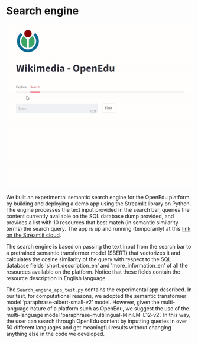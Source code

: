 # Search engine
![Alt Text](https://github.com/WomenPlusPlus/deploy-impact-22-openedu-e/blob/Restructure/src/NLP/Content%20SearchDemo%20App/search_engine_video.gif)

We built an experimental semantic search engine for the OpenEdu platform by building and deploying a demo app using the Streamlit library on Python. The engine processes the text input provided in the search bar, queries the content currently available on the SQL database dump provided, and provides a list with 10 resources that best match (in semantic similarity terms) the search query. The app is up and running (temporarily) at this [link on the Streamlit cloud](https://slashlan-test-streamlit-openedu-search-engine-app-test-0qqrve.streamlit.app/). 

The search engine is based on passing the text input from the search bar to a pretrained semantic transformer model (SBERT) that vectorizes it and calculates the cosine similarity of the query with respect to the SQL database fields 'short_description_en' and 'more_information_en' of all the resources available on the platform. Notice that these fields contain the resource description in English language.

The `Search_engine_app_test.py` contains the experimental app described. In our test, for computational reasons, we adopted the semantic transformer model ‘paraphrase-albert-small-v2’ model. However, given the multi-language nature of a platform such as OpenEdu, we suggest the use of the multi-language model ‘paraphrase-multilingual-MiniLM-L12-v2’. In this way, the user can search through OpenEdu content by inputting queries in over 50 different languages and get meaningful results without changing anything else in the code we developed.
